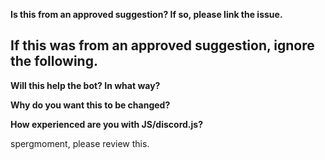 **Is this from an approved suggestion? If so, please link the issue.**

## If this was from an approved suggestion, ignore the following.

**Will this help the bot? In what way?**

**Why do you want this to be changed?**

**How experienced are you with JS/discord.js?**

spergmoment, please review this.
